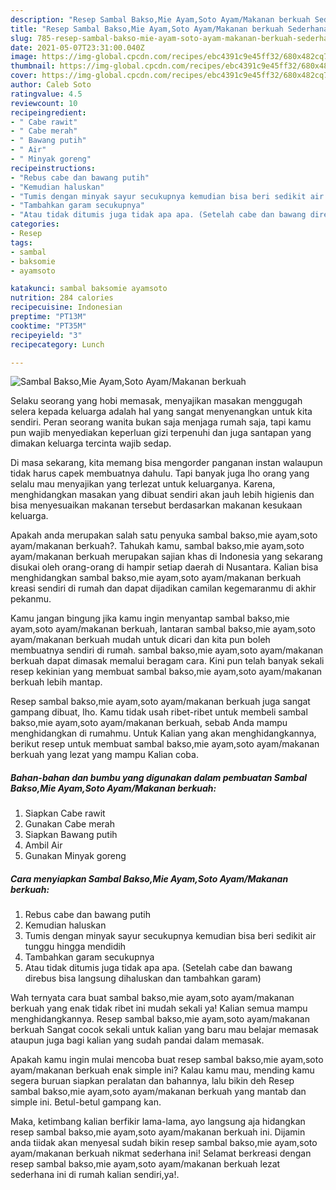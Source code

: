 ```yaml
---
description: "Resep Sambal Bakso,Mie Ayam,Soto Ayam/Makanan berkuah Sederhana Untuk Jualan"
title: "Resep Sambal Bakso,Mie Ayam,Soto Ayam/Makanan berkuah Sederhana Untuk Jualan"
slug: 785-resep-sambal-bakso-mie-ayam-soto-ayam-makanan-berkuah-sederhana-untuk-jualan
date: 2021-05-07T23:31:00.040Z
image: https://img-global.cpcdn.com/recipes/ebc4391c9e45ff32/680x482cq70/sambal-baksomie-ayamsoto-ayammakanan-berkuah-foto-resep-utama.jpg
thumbnail: https://img-global.cpcdn.com/recipes/ebc4391c9e45ff32/680x482cq70/sambal-baksomie-ayamsoto-ayammakanan-berkuah-foto-resep-utama.jpg
cover: https://img-global.cpcdn.com/recipes/ebc4391c9e45ff32/680x482cq70/sambal-baksomie-ayamsoto-ayammakanan-berkuah-foto-resep-utama.jpg
author: Caleb Soto
ratingvalue: 4.5
reviewcount: 10
recipeingredient:
- " Cabe rawit"
- " Cabe merah"
- " Bawang putih"
- " Air"
- " Minyak goreng"
recipeinstructions:
- "Rebus cabe dan bawang putih"
- "Kemudian haluskan"
- "Tumis dengan minyak sayur secukupnya kemudian bisa beri sedikit air tunggu hingga mendidih"
- "Tambahkan garam secukupnya"
- "Atau tidak ditumis juga tidak apa apa. (Setelah cabe dan bawang direbus bisa langsung dihaluskan dan tambahkan garam)"
categories:
- Resep
tags:
- sambal
- baksomie
- ayamsoto

katakunci: sambal baksomie ayamsoto 
nutrition: 284 calories
recipecuisine: Indonesian
preptime: "PT13M"
cooktime: "PT35M"
recipeyield: "3"
recipecategory: Lunch

---
```



![Sambal Bakso,Mie Ayam,Soto Ayam/Makanan berkuah](https://img-global.cpcdn.com/recipes/ebc4391c9e45ff32/680x482cq70/sambal-baksomie-ayamsoto-ayammakanan-berkuah-foto-resep-utama.jpg)

Selaku seorang yang hobi memasak, menyajikan masakan menggugah selera kepada keluarga adalah hal yang sangat menyenangkan untuk kita sendiri. Peran seorang  wanita bukan saja menjaga rumah saja, tapi kamu pun wajib menyediakan keperluan gizi terpenuhi dan juga santapan yang dimakan keluarga tercinta wajib sedap.

Di masa  sekarang, kita memang bisa mengorder panganan instan walaupun tidak harus capek membuatnya dahulu. Tapi banyak juga lho orang yang selalu mau menyajikan yang terlezat untuk keluarganya. Karena, menghidangkan masakan yang dibuat sendiri akan jauh lebih higienis dan bisa menyesuaikan makanan tersebut berdasarkan makanan kesukaan keluarga. 



Apakah anda merupakan salah satu penyuka sambal bakso,mie ayam,soto ayam/makanan berkuah?. Tahukah kamu, sambal bakso,mie ayam,soto ayam/makanan berkuah merupakan sajian khas di Indonesia yang sekarang disukai oleh orang-orang di hampir setiap daerah di Nusantara. Kalian bisa menghidangkan sambal bakso,mie ayam,soto ayam/makanan berkuah kreasi sendiri di rumah dan dapat dijadikan camilan kegemaranmu di akhir pekanmu.

Kamu jangan bingung jika kamu ingin menyantap sambal bakso,mie ayam,soto ayam/makanan berkuah, lantaran sambal bakso,mie ayam,soto ayam/makanan berkuah mudah untuk dicari dan kita pun boleh membuatnya sendiri di rumah. sambal bakso,mie ayam,soto ayam/makanan berkuah dapat dimasak memalui beragam cara. Kini pun telah banyak sekali resep kekinian yang membuat sambal bakso,mie ayam,soto ayam/makanan berkuah lebih mantap.

Resep sambal bakso,mie ayam,soto ayam/makanan berkuah juga sangat gampang dibuat, lho. Kamu tidak usah ribet-ribet untuk membeli sambal bakso,mie ayam,soto ayam/makanan berkuah, sebab Anda mampu menghidangkan di rumahmu. Untuk Kalian yang akan menghidangkannya, berikut resep untuk membuat sambal bakso,mie ayam,soto ayam/makanan berkuah yang lezat yang mampu Kalian coba.

<!--inarticleads1-->

##### Bahan-bahan dan bumbu yang digunakan dalam pembuatan Sambal Bakso,Mie Ayam,Soto Ayam/Makanan berkuah:

1. Siapkan  Cabe rawit
1. Gunakan  Cabe merah
1. Siapkan  Bawang putih
1. Ambil  Air
1. Gunakan  Minyak goreng




<!--inarticleads2-->

##### Cara menyiapkan Sambal Bakso,Mie Ayam,Soto Ayam/Makanan berkuah:

1. Rebus cabe dan bawang putih
1. Kemudian haluskan
1. Tumis dengan minyak sayur secukupnya kemudian bisa beri sedikit air tunggu hingga mendidih
1. Tambahkan garam secukupnya
1. Atau tidak ditumis juga tidak apa apa. (Setelah cabe dan bawang direbus bisa langsung dihaluskan dan tambahkan garam)




Wah ternyata cara buat sambal bakso,mie ayam,soto ayam/makanan berkuah yang enak tidak ribet ini mudah sekali ya! Kalian semua mampu menghidangkannya. Resep sambal bakso,mie ayam,soto ayam/makanan berkuah Sangat cocok sekali untuk kalian yang baru mau belajar memasak ataupun juga bagi kalian yang sudah pandai dalam memasak.

Apakah kamu ingin mulai mencoba buat resep sambal bakso,mie ayam,soto ayam/makanan berkuah enak simple ini? Kalau kamu mau, mending kamu segera buruan siapkan peralatan dan bahannya, lalu bikin deh Resep sambal bakso,mie ayam,soto ayam/makanan berkuah yang mantab dan simple ini. Betul-betul gampang kan. 

Maka, ketimbang kalian berfikir lama-lama, ayo langsung aja hidangkan resep sambal bakso,mie ayam,soto ayam/makanan berkuah ini. Dijamin anda tiidak akan menyesal sudah bikin resep sambal bakso,mie ayam,soto ayam/makanan berkuah nikmat sederhana ini! Selamat berkreasi dengan resep sambal bakso,mie ayam,soto ayam/makanan berkuah lezat sederhana ini di rumah kalian sendiri,ya!.

